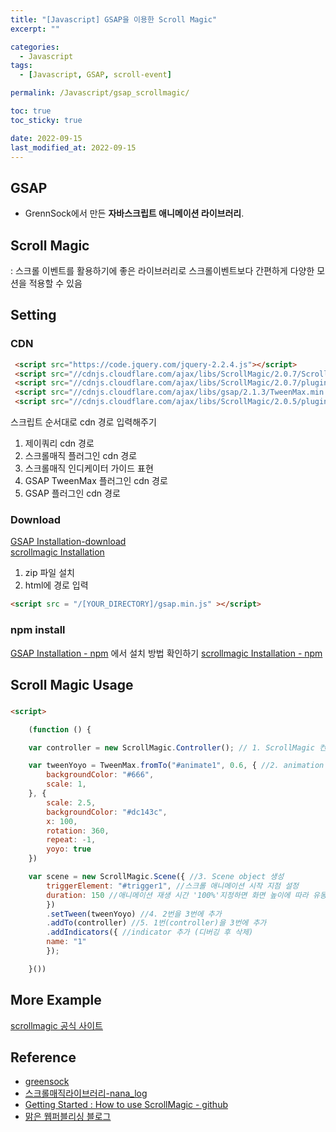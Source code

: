 ```yaml
---
title: "[Javascript] GSAP을 이용한 Scroll Magic"
excerpt: ""

categories:
  - Javascript
tags:
  - [Javascript, GSAP, scroll-event]

permalink: /Javascript/gsap_scrollmagic/

toc: true
toc_sticky: true

date: 2022-09-15
last_modified_at: 2022-09-15
---
```


## GSAP
- GrennSock에서 만든 **자바스크립트 애니메이션 라이브러리**.  

## Scroll Magic
: 스크롤 이벤트를 활용하기에 좋은 라이브러리로 스크롤이벤트보다 간편하게 다양한 모션을 적용할 수 있음

## Setting

### CDN
```html
 <script src="https://code.jquery.com/jquery-2.2.4.js"></script>
 <script src="//cdnjs.cloudflare.com/ajax/libs/ScrollMagic/2.0.7/ScrollMagic.min.js"></script>
 <script src="//cdnjs.cloudflare.com/ajax/libs/ScrollMagic/2.0.7/plugins/debug.addIndicators.min.js"></script>
 <script src="//cdnjs.cloudflare.com/ajax/libs/gsap/2.1.3/TweenMax.min.js"></script>
 <script src="//cdnjs.cloudflare.com/ajax/libs/ScrollMagic/2.0.5/plugins/animation.gsap.js"></script>
```

스크립트 순서대로 cdn 경로 입력해주기
1. 제이쿼리 cdn 경로 
2. 스크롤매직 플러그인 cdn 경로
3. 스크롤매직 인디케이터 가이드 표현
4. GSAP TweenMax 플러그인 cdn 경로
5. GSAP 플러그인 cdn 경로


### Download 
[GSAP Installation-download](https://greensock.com/docs/v3/Installation/download)    
[scrollmagic Installation](http://scrollmagic.io/#get-it-now)  


1. zip 파일 설치 
2. html에 경로 입력  

```html
<script src = "/[YOUR_DIRECTORY]/gsap.min.js" ></script> 
```

### npm install
[GSAP Installation - npm](https://greensock.com/docs/v3/Installation/#npm-club) 에서 설치 방법 확인하기 
[scrollmagic Installation - npm](http://scrollmagic.io/)



## Scroll Magic Usage

### 
```html
<script>

    (function () {

    var controller = new ScrollMagic.Controller(); // 1. ScrollMagic 컨트롤러 생성

    var tweenYoyo = TweenMax.fromTo("#animate1", 0.6, { //2. animation object 생성
        backgroundColor: "#666",
        scale: 1,
    }, {
        scale: 2.5,
        backgroundColor: "#dc143c",
        x: 100,
        rotation: 360,
        repeat: -1,
        yoyo: true
    })

    var scene = new ScrollMagic.Scene({ //3. Scene object 생성
        triggerElement: "#trigger1", //스크롤 애니메이션 시작 지점 설정
        duration: 150 //애니메이션 재생 시간 '100%'지정하면 화면 높이에 따라 유동적으로 end위치가 정해짐
        })
        .setTween(tweenYoyo) //4. 2번을 3번에 추가
        .addTo(controller) //5. 1번(controller)을 3번에 추가
        .addIndicators({ //indicator 추가 (디버깅 후 삭제)
        name: "1"
        });

    }())
```

## More Example

[scrollmagic 공식 사이트](http://scrollmagic.io/examples/index.html)




## Reference
- [greensock](https://greensock.com/) 
- [스크롤매직라이브러리-nana_log](https://nykim.work/30?category=692676)
- [Getting Started : How to use ScrollMagic - github](https://github.com/janpaepke/ScrollMagic/wiki/Getting-Started-:-How-to-use-ScrollMagic)
- [맑은 웹퍼블리싱 블로그](https://www.biew.co.kr/entry/TweenMax%E3%86%8DGSAP-%ED%8A%B8%EC%9C%88%EB%A7%A5%EC%8A%A4-%EC%A0%9C%EB%8C%80%EB%A1%9C-%EB%B0%B0%EC%9A%B0%EA%B8%B0-%EA%B8%B0%EC%B4%881GSAP-%EB%A9%94%EC%84%9C%EB%93%9C?category=314309)
